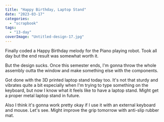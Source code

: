 ```yaml
---
title: "Happy Birthday, Laptop Stand"
date: "2023-03-17"
categories: 
  - "scrapbook"
tags: 
  - "13-day"
coverImage: "Untitled-design-17.jpg"
---
```

<!--more-->

Finally coded a Happy Birthday melody for the Piano playing robot. Took all day but the end result was somewhat worth it.

But the design sucks. Once this semester ends, I'm gonna throw the whole assembly outta the window and make something else with the components.

Got done with the 3D printed laptop stand today too. It's not that sturdy and vibrates quite a bit especially when I'm trying to type something on the keyboard, but now I know what it feels like to have a laptop stand. Might get a proper metal laptop stand in future.

Also I think it's gonna work pretty okay if I use it with an external keyboard and mouse. Let's see. Might improve the grip tomorrow with anti-slip rubber mat.
